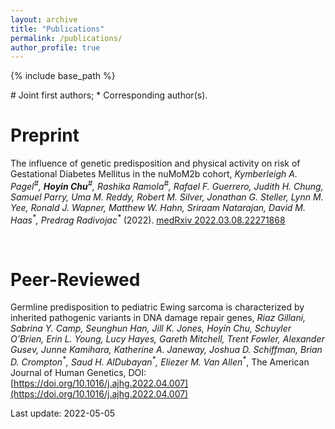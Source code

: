 ```yaml
---
layout: archive
title: "Publications"
permalink: /publications/
author_profile: true
---
```


{% include base_path %}

\# Joint first authors; \* Corresponding author(s).

# Preprint

The influence of genetic predisposition and physical activity on risk of Gestational Diabetes Mellitus in the nuMoM2b cohort, <em>Kymberleigh A. Pagel<sup>#</sup>, **Hoyin Chu**<sup>#</sup>, Rashika Ramola<sup>#</sup>,  Rafael F. Guerrero, Judith H. Chung, Samuel Parry, Uma M. Reddy, Robert M. Silver, Jonathan G. Steller, Lynn M. Yee, Ronald J. Wapner, Matthew W. Hahn, Sriraam Natarajan, David M. Haas<sup>\*</sup>, Predrag Radivojac<sup>\*</sup></em> (2022). [medRxiv 2022.03.08.22271868](https://doi.org/10.1101/2022.03.08.22271868)

<br/>

# Peer-Reviewed

Germline predisposition to pediatric Ewing sarcoma is characterized by inherited pathogenic variants in DNA damage repair genes, <em>Riaz Gillani, Sabrina Y. Camp, Seunghun Han, Jill K. Jones, Hoyin Chu, Schuyler O’Brien, Erin L. Young, Lucy Hayes, Gareth Mitchell, Trent Fowler, Alexander Gusev, Junne Kamihara, Katherine A. Janeway, Joshua D. Schiffman, Brian D. Crompton<sup>\*</sup>, Saud H. AlDubayan<sup>\*</sup>, Eliezer M. Van Allen<sup>\*</sup></em>, The American Journal of Human Genetics, DOI: [https://doi.org/10.1016/j.ajhg.2022.04.007](https://doi.org/10.1016/j.ajhg.2022.04.007)

Last update: 2022-05-05


<!-- {% if author.googlescholar %}
  You can also find my articles on <u><a href="{{author.googlescholar}}">my Google Scholar profile</a>.</u>
{% endif %} -->
<!-- 
{% include base_path %}

{% for post in site.publications reversed %}
  {% include archive-single.html %}
{% endfor %} -->
